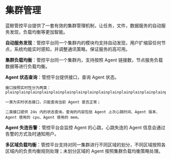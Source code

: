 # 集群管理

蓝鲸管控平台提供了一套有效的集群管理机制，让任务，文件，数据服务的自动服务发现，负载均衡等更加智能。

**自动服务发现**：管控平台同一个集群内的模块均支持自动发现，用户扩缩容任何节点，系统均能实时感知，并调整通讯策略，保证服务的高可用。

**集群负载均衡**：管控平台同一个集群内，支持按照 Agent 链接数，节点服务负载数据等进行负载均衡。

**Agent 状态查询**：管控平台提供接口，查询 Agent 状态。

    接口按照实时性分为两类：plainplainplainplainplainplainplainplainplainplainplainplainplainplainplainplainplainplainplain

    一类为实时状态接口，只能查询当前 Agent 是否正常；

    二类接口提供 24s 内的状态查询，查询的内容包括 Agent 上次心跳时间、Agent 版本、Agent 使用的 cpu、Agent 使用的 mem。

**Agent 失连告警**：管控平台会监控 Agent 的心跳，心跳失连的 Agent 信息会通过告警的方式及时通知用户。

**多区域负载均衡**：管控平台支持对同一集群进行不同区域的划分，不同区域按照各区域内的负责均衡规则处理；未划分区域的 Agent 按照集群负载均衡策略处理。

